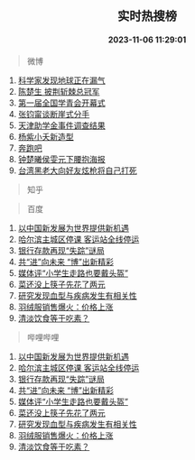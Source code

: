 <div align="center"><h2>实时热搜榜</h2><h4>2023-11-06 11:29:01</h4></div>

> 微博  

1. [科学家发现地球正在漏气](https://s.weibo.com/weibo?q=%23%E7%A7%91%E5%AD%A6%E5%AE%B6%E5%8F%91%E7%8E%B0%E5%9C%B0%E7%90%83%E6%AD%A3%E5%9C%A8%E6%BC%8F%E6%B0%94%23&t=31&band_rank=1&Refer=top)<br />
2. [陈楚生 披荆斩棘总冠军](https://s.weibo.com/weibo?q=%E9%99%88%E6%A5%9A%E7%94%9F%20%E6%8A%AB%E8%8D%86%E6%96%A9%E6%A3%98%E6%80%BB%E5%86%A0%E5%86%9B&t=31&band_rank=2&Refer=top)<br />
3. [第一届全国学青会开幕式](https://s.weibo.com/weibo?q=%23%E7%AC%AC%E4%B8%80%E5%B1%8A%E5%85%A8%E5%9B%BD%E5%AD%A6%E9%9D%92%E4%BC%9A%E5%BC%80%E5%B9%95%E5%BC%8F%23&t=31&band_rank=3&Refer=top)<br />
4. [张钧甯谈断崖式分手](https://s.weibo.com/weibo?q=%23%E5%BC%A0%E9%92%A7%E7%94%AF%E8%B0%88%E6%96%AD%E5%B4%96%E5%BC%8F%E5%88%86%E6%89%8B%23&t=31&band_rank=4&Refer=top)<br />
5. [天津助学金事件调查结果](https://s.weibo.com/weibo?q=%23%E5%A4%A9%E6%B4%A5%E5%8A%A9%E5%AD%A6%E9%87%91%E4%BA%8B%E4%BB%B6%E8%B0%83%E6%9F%A5%E7%BB%93%E6%9E%9C%23&t=31&band_rank=5&Refer=top)<br />
6. [杨紫小夭新造型](https://s.weibo.com/weibo?q=%23%E6%9D%A8%E7%B4%AB%E5%B0%8F%E5%A4%AD%E6%96%B0%E9%80%A0%E5%9E%8B%23&t=31&band_rank=6&Refer=top)<br />
7. [奔跑吧](https://s.weibo.com/weibo?q=%E5%A5%94%E8%B7%91%E5%90%A7&t=31&band_rank=7&Refer=top)<br />
8. [钟楚曦侯雯元下腰抱海报](https://s.weibo.com/weibo?q=%23%E9%92%9F%E6%A5%9A%E6%9B%A6%E4%BE%AF%E9%9B%AF%E5%85%83%E4%B8%8B%E8%85%B0%E6%8A%B1%E6%B5%B7%E6%8A%A5%23&t=31&band_rank=8&Refer=top)<br />
9. [台湾黑老大向好友炫枪将自己打死](https://s.weibo.com/weibo?q=%23%E5%8F%B0%E6%B9%BE%E9%BB%91%E8%80%81%E5%A4%A7%E5%90%91%E5%A5%BD%E5%8F%8B%E7%82%AB%E6%9E%AA%E5%B0%86%E8%87%AA%E5%B7%B1%E6%89%93%E6%AD%BB%23&t=31&band_rank=9&Refer=top)<br />

> 知乎  


> 百度  

1. [以中国新发展为世界提供新机遇](https://www.baidu.com/s?wd=%E4%BB%A5%E4%B8%AD%E5%9B%BD%E6%96%B0%E5%8F%91%E5%B1%95%E4%B8%BA%E4%B8%96%E7%95%8C%E6%8F%90%E4%BE%9B%E6%96%B0%E6%9C%BA%E9%81%87&sa=fyb_news&rsv_dl=fyb_news)<br />
2. [哈尔滨主城区停课 客运站全线停运](https://www.baidu.com/s?wd=%E5%93%88%E5%B0%94%E6%BB%A8%E4%B8%BB%E5%9F%8E%E5%8C%BA%E5%81%9C%E8%AF%BE+%E5%AE%A2%E8%BF%90%E7%AB%99%E5%85%A8%E7%BA%BF%E5%81%9C%E8%BF%90&sa=fyb_news&rsv_dl=fyb_news)<br />
3. [银行存款再现“失踪”谜局](https://www.baidu.com/s?wd=%E9%93%B6%E8%A1%8C%E5%AD%98%E6%AC%BE%E5%86%8D%E7%8E%B0%E2%80%9C%E5%A4%B1%E8%B8%AA%E2%80%9D%E8%B0%9C%E5%B1%80&sa=fyb_news&rsv_dl=fyb_news)<br />
4. [共“进”向未来 “博”出新精彩](https://www.baidu.com/s?wd=%E5%85%B1%E2%80%9C%E8%BF%9B%E2%80%9D%E5%90%91%E6%9C%AA%E6%9D%A5+%E2%80%9C%E5%8D%9A%E2%80%9D%E5%87%BA%E6%96%B0%E7%B2%BE%E5%BD%A9&sa=fyb_news&rsv_dl=fyb_news)<br />
5. [媒体评“小学生走路也要戴头盔”](https://www.baidu.com/s?wd=%E5%AA%92%E4%BD%93%E8%AF%84%E2%80%9C%E5%B0%8F%E5%AD%A6%E7%94%9F%E8%B5%B0%E8%B7%AF%E4%B9%9F%E8%A6%81%E6%88%B4%E5%A4%B4%E7%9B%94%E2%80%9D&sa=fyb_news&rsv_dl=fyb_news)<br />
6. [菜还没上筷子先花了两元](https://www.baidu.com/s?wd=%E8%8F%9C%E8%BF%98%E6%B2%A1%E4%B8%8A%E7%AD%B7%E5%AD%90%E5%85%88%E8%8A%B1%E4%BA%86%E4%B8%A4%E5%85%83&sa=fyb_news&rsv_dl=fyb_news)<br />
7. [研究发现血型与疾病发生有相关性](https://www.baidu.com/s?wd=%E7%A0%94%E7%A9%B6%E5%8F%91%E7%8E%B0%E8%A1%80%E5%9E%8B%E4%B8%8E%E7%96%BE%E7%97%85%E5%8F%91%E7%94%9F%E6%9C%89%E7%9B%B8%E5%85%B3%E6%80%A7&sa=fyb_news&rsv_dl=fyb_news)<br />
8. [羽绒服销售爆火：价格上涨](https://www.baidu.com/s?wd=%E7%BE%BD%E7%BB%92%E6%9C%8D%E9%94%80%E5%94%AE%E7%88%86%E7%81%AB%EF%BC%9A%E4%BB%B7%E6%A0%BC%E4%B8%8A%E6%B6%A8&sa=fyb_news&rsv_dl=fyb_news)<br />
9. [清淡饮食等于吃素？](https://www.baidu.com/s?wd=%E6%B8%85%E6%B7%A1%E9%A5%AE%E9%A3%9F%E7%AD%89%E4%BA%8E%E5%90%83%E7%B4%A0%EF%BC%9F&sa=fyb_news&rsv_dl=fyb_news)<br />

> 哔哩哔哩  

1. [以中国新发展为世界提供新机遇](https://www.baidu.com/s?wd=%E4%BB%A5%E4%B8%AD%E5%9B%BD%E6%96%B0%E5%8F%91%E5%B1%95%E4%B8%BA%E4%B8%96%E7%95%8C%E6%8F%90%E4%BE%9B%E6%96%B0%E6%9C%BA%E9%81%87&sa=fyb_news&rsv_dl=fyb_news)<br />
2. [哈尔滨主城区停课 客运站全线停运](https://www.baidu.com/s?wd=%E5%93%88%E5%B0%94%E6%BB%A8%E4%B8%BB%E5%9F%8E%E5%8C%BA%E5%81%9C%E8%AF%BE+%E5%AE%A2%E8%BF%90%E7%AB%99%E5%85%A8%E7%BA%BF%E5%81%9C%E8%BF%90&sa=fyb_news&rsv_dl=fyb_news)<br />
3. [银行存款再现“失踪”谜局](https://www.baidu.com/s?wd=%E9%93%B6%E8%A1%8C%E5%AD%98%E6%AC%BE%E5%86%8D%E7%8E%B0%E2%80%9C%E5%A4%B1%E8%B8%AA%E2%80%9D%E8%B0%9C%E5%B1%80&sa=fyb_news&rsv_dl=fyb_news)<br />
4. [共“进”向未来 “博”出新精彩](https://www.baidu.com/s?wd=%E5%85%B1%E2%80%9C%E8%BF%9B%E2%80%9D%E5%90%91%E6%9C%AA%E6%9D%A5+%E2%80%9C%E5%8D%9A%E2%80%9D%E5%87%BA%E6%96%B0%E7%B2%BE%E5%BD%A9&sa=fyb_news&rsv_dl=fyb_news)<br />
5. [媒体评“小学生走路也要戴头盔”](https://www.baidu.com/s?wd=%E5%AA%92%E4%BD%93%E8%AF%84%E2%80%9C%E5%B0%8F%E5%AD%A6%E7%94%9F%E8%B5%B0%E8%B7%AF%E4%B9%9F%E8%A6%81%E6%88%B4%E5%A4%B4%E7%9B%94%E2%80%9D&sa=fyb_news&rsv_dl=fyb_news)<br />
6. [菜还没上筷子先花了两元](https://www.baidu.com/s?wd=%E8%8F%9C%E8%BF%98%E6%B2%A1%E4%B8%8A%E7%AD%B7%E5%AD%90%E5%85%88%E8%8A%B1%E4%BA%86%E4%B8%A4%E5%85%83&sa=fyb_news&rsv_dl=fyb_news)<br />
7. [研究发现血型与疾病发生有相关性](https://www.baidu.com/s?wd=%E7%A0%94%E7%A9%B6%E5%8F%91%E7%8E%B0%E8%A1%80%E5%9E%8B%E4%B8%8E%E7%96%BE%E7%97%85%E5%8F%91%E7%94%9F%E6%9C%89%E7%9B%B8%E5%85%B3%E6%80%A7&sa=fyb_news&rsv_dl=fyb_news)<br />
8. [羽绒服销售爆火：价格上涨](https://www.baidu.com/s?wd=%E7%BE%BD%E7%BB%92%E6%9C%8D%E9%94%80%E5%94%AE%E7%88%86%E7%81%AB%EF%BC%9A%E4%BB%B7%E6%A0%BC%E4%B8%8A%E6%B6%A8&sa=fyb_news&rsv_dl=fyb_news)<br />
9. [清淡饮食等于吃素？](https://www.baidu.com/s?wd=%E6%B8%85%E6%B7%A1%E9%A5%AE%E9%A3%9F%E7%AD%89%E4%BA%8E%E5%90%83%E7%B4%A0%EF%BC%9F&sa=fyb_news&rsv_dl=fyb_news)<br />
